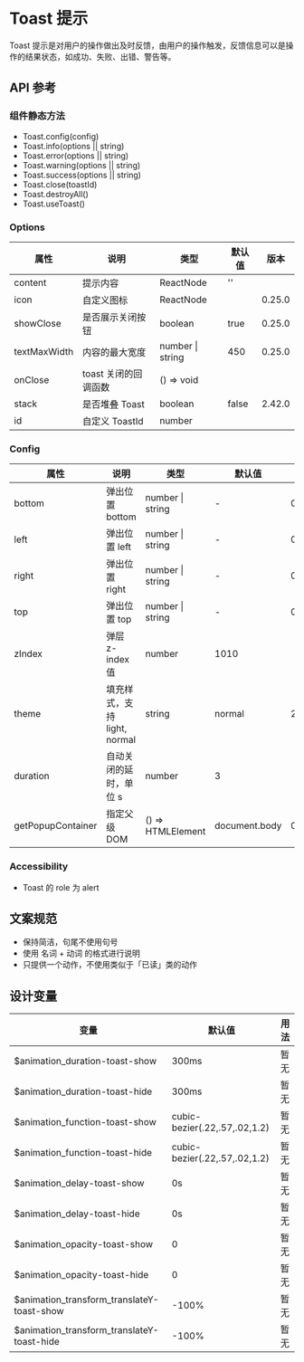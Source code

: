 # Toast 提示

Toast 提示是对用户的操作做出及时反馈，由用户的操作触发，反馈信息可以是操作的结果状态，如成功、失败、出错、警告等。

## API 参考

### 组件静态方法

- Toast.config(config)
- Toast.info(options \|\| string)
- Toast.error(options \|\| string)
- Toast.warning(options \|\| string)
- Toast.success(options \|\| string)
- Toast.close(toastId)
- Toast.destroyAll()
- Toast.useToast()

### Options

| 属性          | 说明                         | 类型                | 默认值   | 版本      |
|---------------|------------------------------|---------------------|----------|-----------|
| content       | 提示内容                     | ReactNode           | ''       |           |
| icon          | 自定义图标                   | ReactNode           |          | 0.25.0    |
| showClose     | 是否展示关闭按钮             | boolean             | true     | 0.25.0    |
| textMaxWidth  | 内容的最大宽度               | number \| string    | 450      | 0.25.0    |
| onClose       | toast 关闭的回调函数         | () => void          |          |           |
| stack         | 是否堆叠 Toast               | boolean             | false    | 2.42.0    |
| id            | 自定义 ToastId               | number              |          |           |

### Config

| 属性              | 说明                         | 类型                | 默认值   | 版本      |
|-------------------|------------------------------|---------------------|----------|-----------|
| bottom            | 弹出位置 bottom              | number \| string    | -        | 0.25.0    |
| left              | 弹出位置 left                | number \| string    | -        | 0.25.0    |
| right             | 弹出位置 right               | number \| string    | -        | 0.25.0    |
| top               | 弹出位置 top                 | number \| string    | -        | 0.25.0    |
| zIndex            | 弹层 z-index 值              | number              | 1010     |           |
| theme             | 填充样式，支持 light, normal | string              | normal   | 2.54.0    |
| duration          | 自动关闭的延时，单位 s       | number              | 3        |           |
| getPopupContainer | 指定父级 DOM                 | () => HTMLElement   | document.body | 0.34.0 |

### Accessibility

- Toast 的 role 为 alert

## 文案规范

- 保持简洁，句尾不使用句号
- 使用 名词 + 动词 的格式进行说明
- 只提供一个动作，不使用类似于「已读」类的动作

## 设计变量

| 变量                                 | 默认值   | 用法 |
|--------------------------------------|----------|------|
| $animation_duration-toast-show       | 300ms    | 暂无 |
| $animation_duration-toast-hide       | 300ms    | 暂无 |
| $animation_function-toast-show       | cubic-bezier(.22,.57,.02,1.2) | 暂无 |
| $animation_function-toast-hide       | cubic-bezier(.22,.57,.02,1.2) | 暂无 |
| $animation_delay-toast-show          | 0s       | 暂无 |
| $animation_delay-toast-hide          | 0s       | 暂无 |
| $animation_opacity-toast-show        | 0        | 暂无 |
| $animation_opacity-toast-hide        | 0        | 暂无 |
| $animation_transform_translateY-toast-show | -100% | 暂无 |
| $animation_transform_translateY-toast-hide | -100% | 暂无 |
